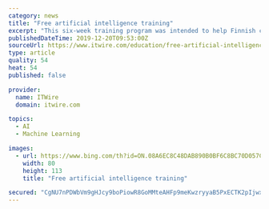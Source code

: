 ```yaml
---
category: news
title: "Free artificial intelligence training"
excerpt: "This six-week training program was intended to help Finnish citizens educate themselves about artificial intelligence, but in a recent announcement ... philosophical implications of AI to more technical material such as Bayesian probability, Neural Networks and Machine Learning. The website states, \"The Finnish Presidency of the Council ..."
publishedDateTime: 2019-12-20T09:53:00Z
sourceUrl: https://www.itwire.com/education/free-artificial-intelligence-training.html
type: article
quality: 54
heat: 54
published: false

provider:
  name: ITWire
  domain: itwire.com

topics:
  - AI
  - Machine Learning

images:
  - url: https://www.bing.com/th?id=ON.08A6EC8C48DAB890B0BF6C8BC70D057C
    width: 80
    height: 113
    title: "Free artificial intelligence training"

secured: "CgNU7nPDWbVm9gHJcy9boPiowR8GoMMteAHFp9meKwzryyaB5PxECTK2pIjwxgOlY3XUQxXYyGQzorqb9XoHYOurzr78PkT9lSiPToAYWW1fZrszlpzyr/d4IbLo6tgZAY3G4AbnTHaBlgs2TYhw9EWUbjB9asY1tfX2vA+unV3bv5wfI+NuXzw9ErVcGBAWFIvwOjWy2/diMq50z7U4X2q6gcBlbRp/ig8B1ug3HbKorR1UNPz3s526MqHokEmHFxkK3nP2/HlKWBH0xZcxZg==;9gtlo+sCDKbn/3i7UHbIVQ=="
---
```


